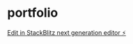 # portfolio

[Edit in StackBlitz next generation editor ⚡️](https://stackblitz.com/~/github.com/CadeteRigs/portfolio)
